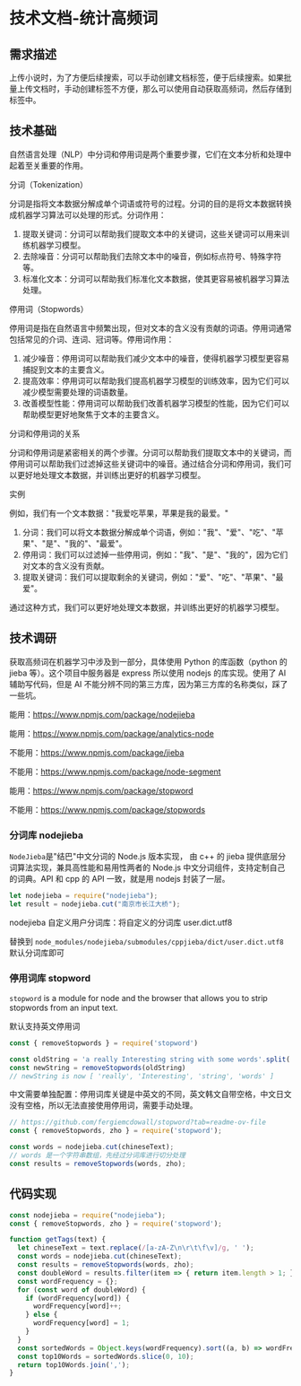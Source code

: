 # 技术文档-统计高频词

## 需求描述

上传小说时，为了方便后续搜索，可以手动创建文档标签，便于后续搜索。如果批量上传文档时，手动创建标签不方便，那么可以使用自动获取高频词，然后存储到标签中。

## 技术基础

自然语言处理（NLP）中分词和停用词是两个重要步骤，它们在文本分析和处理中起着至关重要的作用。

分词（Tokenization）

分词是指将文本数据分解成单个词语或符号的过程。分词的目的是将文本数据转换成机器学习算法可以处理的形式。分词作用：

1. 提取关键词：分词可以帮助我们提取文本中的关键词，这些关键词可以用来训练机器学习模型。
2. 去除噪音：分词可以帮助我们去除文本中的噪音，例如标点符号、特殊字符等。
3. 标准化文本：分词可以帮助我们标准化文本数据，使其更容易被机器学习算法处理。

停用词（Stopwords）

停用词是指在自然语言中频繁出现，但对文本的含义没有贡献的词语。停用词通常包括常见的介词、连词、冠词等。停用词作用：

1. 减少噪音：停用词可以帮助我们减少文本中的噪音，使得机器学习模型更容易捕捉到文本的主要含义。
2. 提高效率：停用词可以帮助我们提高机器学习模型的训练效率，因为它们可以减少模型需要处理的词语数量。
3. 改善模型性能：停用词可以帮助我们改善机器学习模型的性能，因为它们可以帮助模型更好地聚焦于文本的主要含义。

分词和停用词的关系

分词和停用词是紧密相关的两个步骤。分词可以帮助我们提取文本中的关键词，而停用词可以帮助我们过滤掉这些关键词中的噪音。通过结合分词和停用词，我们可以更好地处理文本数据，并训练出更好的机器学习模型。

实例

例如，我们有一个文本数据："我爱吃苹果，苹果是我的最爱。"

1. 分词：我们可以将文本数据分解成单个词语，例如："我"、"爱"、"吃"、"苹果"、"是"、"我的"、"最爱"。
2. 停用词：我们可以过滤掉一些停用词，例如："我"、"是"、"我的"，因为它们对文本的含义没有贡献。
3. 提取关键词：我们可以提取剩余的关键词，例如："爱"、"吃"、"苹果"、"最爱"。

通过这种方式，我们可以更好地处理文本数据，并训练出更好的机器学习模型。

## 技术调研

获取高频词在机器学习中涉及到一部分，具体使用 Python 的库函数（python 的 jieba 等）。这个项目中服务器是 express 所以使用 nodejs 的库实现。使用了 AI 辅助写代码，但是 AI 不能分辨不同的第三方库，因为第三方库的名称类似，踩了一些坑。

能用：https://www.npmjs.com/package/nodejieba

能用：https://www.npmjs.com/package/analytics-node

不能用：https://www.npmjs.com/package/jieba

不能用：https://www.npmjs.com/package/node-segment

能用：https://www.npmjs.com/package/stopword

不能用：https://www.npmjs.com/package/stopwords

### 分词库 nodejieba

`NodeJieba`是"结巴"中文分词的 Node.js 版本实现， 由 c++ 的 jieba 提供底层分词算法实现，兼具高性能和易用性两者的 Node.js 中文分词组件，支持定制自己的词典。API 和 cpp 的 API 一致，就是用 nodejs 封装了一层。

~~~js
let nodejieba = require("nodejieba");
let result = nodejieba.cut("南京市长江大桥");
~~~

nodejieba 自定义用户分词库：将自定义的分词库 user.dict.utf8

替换到 `node_modules/nodejieba/submodules/cppjieba/dict/user.dict.utf8` 默认分词库即可

### 停用词库 stopword

`stopword` is a module for node and the browser that allows you to strip stopwords from an input text. 

默认支持英文停用词

~~~js
const { removeStopwords } = require('stopword')

const oldString = 'a really Interesting string with some words'.split(' ')
const newString = removeStopwords(oldString)
// newString is now [ 'really', 'Interesting', 'string', 'words' ]
~~~

中文需要单独配置：停用词库关键是中英文的不同，英文韩文自带空格，中文日文没有空格，所以无法直接使用停用词，需要手动处理。

~~~js
// https://github.com/fergiemcdowall/stopword?tab=readme-ov-file
const { removeStopwords, zho } = require('stopword');

const words = nodejieba.cut(chineseText);
// words 是一个字符串数组，先经过分词库进行切分处理
const results = removeStopwords(words, zho);
~~~

## 代码实现

~~~js
const nodejieba = require("nodejieba");
const { removeStopwords, zho } = require('stopword');

function getTags(text) {
  let chineseText = text.replace(/[a-zA-Z\n\r\t\f\v]/g, ' ');
  const words = nodejieba.cut(chineseText);
  const results = removeStopwords(words, zho);
  const doubleWord = results.filter(item => { return item.length > 1; });
  const wordFrequency = {};
  for (const word of doubleWord) {
    if (wordFrequency[word]) {
      wordFrequency[word]++;
    } else {
      wordFrequency[word] = 1;
    }
  }
  const sortedWords = Object.keys(wordFrequency).sort((a, b) => wordFrequency[b] - wordFrequency[a]);
  const top10Words = sortedWords.slice(0, 10);
  return top10Words.join(',');
}
~~~